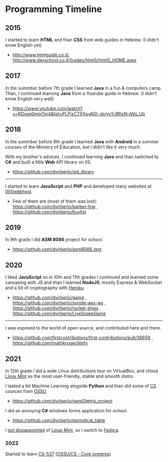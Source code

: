# Programming Timeline

## 2015
I started to learn **HTML** and than **CSS** from web guides in Hebrew: (I didn't know English yet)
- http://www.htmlguide.co.il/, http://www.devschool.co.il/Guides/html5/html5_HOME.aspx

## 2017
In the summber before 7th grade I learned **Java** in a fun & computers camp.
Than, I continued learning **Java** from a Youtube guide in Hebrew: (I didn't know English very well)
- https://www.youtube.com/watch?v=KDuse0mmTm4&list=PLPjzC7XXuyAlD-JeryvYJ8fjzN-A9s_Ub

## 2018
In the summber before 8th grade I learned **Java** with **Android** in a summer courses of the Ministry of Education, but I didn't like it very much.

With my brother's advices, I continued learning **Java** and than switched to **C#** and built a little **Web** API library on IIS.
- https://github.com/dvirberlo/old_library

---

I started to learn **JavaScript** and **PHP** and developed many websites at [000webhost](https://000webhost.com).
- Few of them are (most of them was lost): https://github.com/dvirberlo/barber-line , https://github.com/dvirberlo/buylist

## 2019
In 9th grade I did **ASM 8086** project for school.
- https://github.com/dvirberlo/asm8086_text

## 2020
I liked **JavaScript** so in 10th and 11th grades I continued and learned some canvasing with JS and than I learned **NodeJS**: mostly Express & WebSocket and a bit of cryptography with [Heroku](https://heroku.com).
- https://github.com/dvirberlo/game , https://github.com/dvirberlo/simple-aes-ws , https://github.com/dvirberlo/rocket-ships , https://github.com/dvirberlo/LiveSnakeGame

---

I was exposed to the world of open source, and contirbuted here and there.
- https://github.com/firstcontributions/first-contributions/pull/36659 , https://github.com/mathkruger/litefy

## 2021
In 12th grade I did a wide Linux distributions tour on VirtualBox, and chose [Linux Mint](https://linuxmint.com) as the most user-friendly, stable and smooth distro.

I tasted a bit Machine Learning alogside **Python** and than did some of [CS](https://github.com/ossu/computer-science) cources from [OSSU](https://github.com/ossu).
- https://github.com/dvirberlo/nand2tetris_project

I did an annoying **C#** windows forms application for school.
- https://github.com/dvirberlo/periodical_table

I [got dissappointed](https://forums.linuxmint.com/viewtopic.php?f=46&t=361219) of [Linux Mint](https://linuxmint.com), so I switch to [Fedora](https://getfedora.org).

### 2022
Started to learn [CS-537](https://pages.cs.wisc.edu/~remzi/Classes/537/Spring2018/) ([OSSU/CS - Core systems](https://github.com/ossu/computer-science#core-systems))
